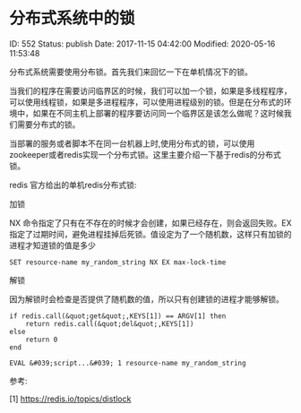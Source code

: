 # 分布式系统中的锁


ID: 552
Status: publish
Date: 2017-11-15 04:42:00
Modified: 2020-05-16 11:53:48


分布式系统需要使用分布锁。首先我们来回忆一下在单机情况下的锁。

当我们的程序在需要访问临界区的时候，我们可以加一个锁，如果是多线程程序，可以使用线程锁，如果是多进程程序，可以使用进程级别的锁。但是在分布式的环境中，如果在不同主机上部署的程序要访问同一个临界区是该怎么做呢？这时候我们需要分布式的锁。

当部署的服务或者脚本不在同一台机器上时,使用分布式的锁，可以使用zookeeper或者redis实现一个分布式锁。这里主要介绍一下基于redis的分布式锁。

redis 官方给出的单机redis分布式锁:

加锁

NX 命令指定了只有在不存在的时候才会创建，如果已经存在，则会返回失败。EX指定了过期时间，避免进程挂掉后死锁。值设定为了一个随机数，这样只有加锁的进程才知道锁的值是多少

```
SET resource-name my_random_string NX EX max-lock-time
```

解锁

因为解锁时会检查是否提供了随机数的值，所以只有创建锁的进程才能够解锁。

```
if redis.call(&quot;get&quot;,KEYS[1]) == ARGV[1] then
    return redis.call(&quot;del&quot;,KEYS[1])
else
    return 0
end
```

```
EVAL &#039;script...&#039; 1 resource-name my_random_string
```

参考:

[1] https://redis.io/topics/distlock
